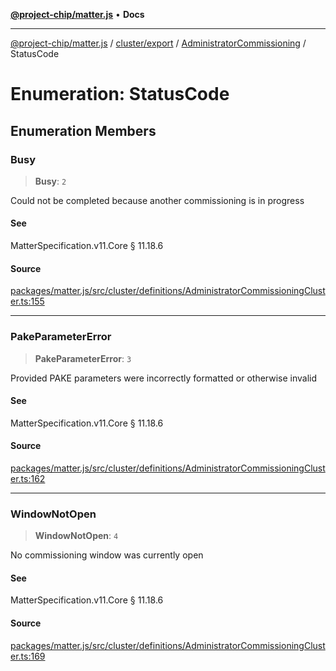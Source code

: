 [**@project-chip/matter.js**](../../../../../README.md) • **Docs**

***

[@project-chip/matter.js](../../../../../modules.md) / [cluster/export](../../../README.md) / [AdministratorCommissioning](../README.md) / StatusCode

# Enumeration: StatusCode

## Enumeration Members

### Busy

> **Busy**: `2`

Could not be completed because another commissioning is in progress

#### See

MatterSpecification.v11.Core § 11.18.6

#### Source

[packages/matter.js/src/cluster/definitions/AdministratorCommissioningCluster.ts:155](https://github.com/project-chip/matter.js/blob/7a8cbb56b87d4ccf34bec5a9a95ab40a1711324f/packages/matter.js/src/cluster/definitions/AdministratorCommissioningCluster.ts#L155)

***

### PakeParameterError

> **PakeParameterError**: `3`

Provided PAKE parameters were incorrectly formatted or otherwise invalid

#### See

MatterSpecification.v11.Core § 11.18.6

#### Source

[packages/matter.js/src/cluster/definitions/AdministratorCommissioningCluster.ts:162](https://github.com/project-chip/matter.js/blob/7a8cbb56b87d4ccf34bec5a9a95ab40a1711324f/packages/matter.js/src/cluster/definitions/AdministratorCommissioningCluster.ts#L162)

***

### WindowNotOpen

> **WindowNotOpen**: `4`

No commissioning window was currently open

#### See

MatterSpecification.v11.Core § 11.18.6

#### Source

[packages/matter.js/src/cluster/definitions/AdministratorCommissioningCluster.ts:169](https://github.com/project-chip/matter.js/blob/7a8cbb56b87d4ccf34bec5a9a95ab40a1711324f/packages/matter.js/src/cluster/definitions/AdministratorCommissioningCluster.ts#L169)
